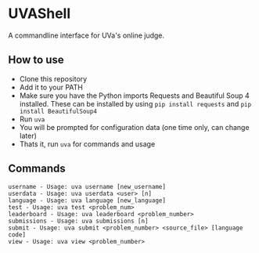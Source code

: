 # UVAShell

A commandline interface for UVa's online judge.

## How to use

* Clone this repository
* Add it to your PATH
* Make sure you have the Python imports Requests and Beautiful Soup 4 installed. These can be installed by using ``pip install requests`` and ``pip install BeautifulSoup4``
* Run ``uva``
* You will be prompted for configuration data (one time only, can change later)
* Thats it, run ``uva`` for commands and usage 

## Commands

	username - Usage: uva username [new_username]
	userdata - Usage: uva userdata <user> [n]
	language - Usage: uva language [new_language]
	test - Usage: uva test <problem_num>
	leaderboard - Usage: uva leaderboard <problem_number>
	submissions - Usage: uva submissions [n]
	submit - Usage: uva submit <problem_number> <source_file> [language code]
	view - Usage: uva view <problem_number>
